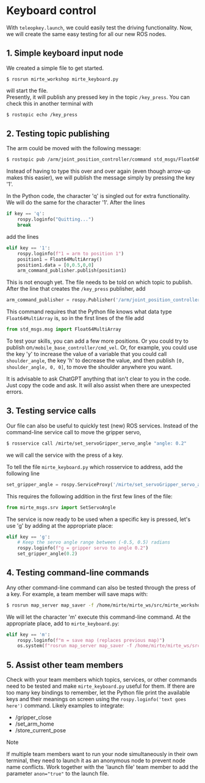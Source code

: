 # Keyboard control

With `teleopkey.launch`, we could easily test the driving functionality. Now, we will create the same easy testing for all our new ROS nodes. 

## 1. Simple keyboard input node
We created a simple file to get started.  
```batch
$ rosrun mirte_workshop mirte_keyboard.py
```
will start the file.   
Presently, it will publish any pressed key in the topic `/key_press`. You can check this in another terminal with
```bash
$ rostopic echo /key_press
```

## 2. Testing topic publishing
The arm could be moved with the following message:  
```bash
$ rostopic pub /arm/joint_position_controller/command std_msgs/Float64MultiArray "{data: [0, 0.5, 0, 0]}"
```   
Instead of having to type this over and over again (even though arrow-up makes this easier), we will publish the message simply by pressing the key '1'.  

In the Python code, the character 'q' is singled out for extra functionality. We will do the same for the character '1'. After the lines

```python
if key == 'q':
    rospy.loginfo("Quitting...")
    break
```

add the lines

```python
elif key == '1':
    rospy.loginfo(f"1 = arm to position 1")
    position1 = Float64MultiArray()
    position1.data = [0,0.5,0,0]
    arm_command_publisher.publish(position1)
```

This is not enough yet. The file needs to be told on which topic to publish. After the line that creates the `/key_press` publisher, add

```python
arm_command_publisher = rospy.Publisher('/arm/joint_position_controller/command', Float64MultiArray, queue_size=1)
```

This command requires that the Python file knows what data type `Float64MultiArray` is, so in the first lines of the file add  

```python
from std_msgs.msg import Float64MultiArray
```

To test your skills, you can add a few more positions. Or you could try to publish on`/mobile_base_controller/cmd_vel`. Or, for example, you could use the key 'y' to increase the value of a variable that you could call `shoulder_angle`, the key 'h' to decrease the value, and then publish `[0, shoulder_angle, 0, 0]`, to move the shoulder anywhere you want.

It is advisable to ask ChatGPT anything that isn't clear to you in the code. Just copy the code and ask. It will also assist when there are unexpected errors.

## 3. Testing service calls
Our file can also be useful to quickly test (new) ROS services. Instead of the command-line service call to move the gripper servo,  
```bash
$ rosservice call /mirte/set_servoGripper_servo_angle "angle: 0.2"
```
we will call the service with the press of a key.  

To tell the file `mirte_keyboard.py` which rosservice to address, add the following line

```python
set_gripper_angle = rospy.ServiceProxy('/mirte/set_servoGripper_servo_angle', SetServoAngle)
```

This requires the following addition in the first few lines of the file:

```python
from mirte_msgs.srv import SetServoAngle
```

The service is now ready to be used when a specific key is pressed, let's use 'g' by adding at the appropriate place:

```python
elif key == 'g':
    # Keep the servo angle range between (-0.5, 0.5) radians
    rospy.loginfo(f"g = gripper servo to angle 0.2")
    set_gripper_angle(0.2)
```

## 4. Testing command-line commands
Any other command-line command can also be tested through the press of a key. For example, a team member will save maps with:  
```bash
$ rosrun map_server map_saver -f /home/mirte/mirte_ws/src/mirte_workshop/maps/default
```  

We will let the character 'm' execute this command-line command. At the appropriate place, add to `mirte_keyboard.py`:  

```python
elif key == 'm':
    rospy.loginfo(f"m = save map (replaces previous map)")
    os.system(f"rosrun map_server map_saver -f /home/mirte/mirte_ws/src/mirte_workshop/maps/default")
```

## 5. Assist other team members 
Check with your team members which topics, services, or other commands need to be tested and make `mirte_keyboard.py` useful for them. If there are too many key bindings to remember, let the Python file print the available keys and their meanings on screen using the `rospy.loginfo('text goes here')` command. Likely examples to integrate:
- /gripper_close
- /set_arm_home
- /store_current_pose  
> [!NOTE]
> If multiple team members want to run your node simultaneously in their own terminal, they need to launch it as an anonymous node to prevent node name conflicts. Work together with the 'launch file' team member to add the parameter `anon="true"` to the launch file.